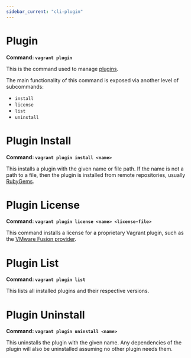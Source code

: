 ```yaml
---
sidebar_current: "cli-plugin"
---
```


# Plugin

**Command: `vagrant plugin`**

This is the command used to manage [plugins](/v2/plugins/index.html).

The main functionality of this command is exposed via another level
of subcommands:

* `install`
* `license`
* `list`
* `uninstall`

# Plugin Install

**Command: `vagrant plugin install <name>`**

This installs a plugin with the given name or file path. If the name
is not a path to a file, then the plugin is installed from remote
repositories, usually [RubyGems](http://rubygems.org).

# Plugin License

**Command: `vagrant plugin license <name> <license-file>`**

This command installs a license for a proprietary Vagrant plugin,
such as the [VMware Fusion provider](/v2/vmware/index.html).

# Plugin List

**Command: `vagrant plugin list`**

This lists all installed plugins and their respective versions.

# Plugin Uninstall

**Command: `vagrant plugin uninstall <name>`**

This uninstalls the plugin with the given name. Any dependencies of the
plugin will also be uninstalled assuming no other plugin needs them.
